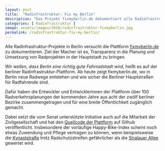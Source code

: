 ```yaml
---
layout: post
title:  "Radinfrastruktur: Fix my Berlin"
description: "Das Projekt fixmyberlin.de dokumentiert alle Radinfrastruktur-Projekte in Berlin, damit die Hauptstadt eine richtig gute Fahrradstadt wird."
categories: [ Radinfrastruktur ]
image: assets/images/2018/radinfrastruktur-fixmyberlin.jpg
permalink: /radinfrastruktur-fix-my-berlin/
---
```


Alle Radinfrastruktur-Projekte in Berlin versucht die Plattform [fixmyberlin.de](https://fixmyberlin.de) zu dokumentieren. Ziel der Macher ist es, Transparenz in die Planung und Umsetzung von Radprojekten in der Hauptstadt zu bringen.

*Wir wollen, dass Berlin eine richtig gute Fahrradstadt wird*, heißt es auf der berliner Radinfrastruktur-Plattform. Ab heute zeigt fixmyberlin.de, wo in Berlin neue Radwege entstehen und wie sicher die Berliner Hauptstraßen für Radfahrende sind.

Dafür  haben die Entwickler und Entwicklerinnen der Plattform über 100 Radverkehrsplanungen der kommenden Jahre aus acht der zwölf berliner Bezirke zusammengetragen und für eine breite Öffentlichkeit zugänglich gemacht.

Dabei setzt die vom Senat unterstützte Initiative auch auf die Mitarbeit der Zivilgesellschaft und hat den [Quellcode der Plattform](https://github.com/FixMyBerlin) auf Github veröffentlicht. Insbesondere der vorläufige Happy-Bike-Index scheint noch etwas Zuwendung und Pflege vertragen zu können, wenn beispielsweise die [Kynaststraße](https://fixmyberlin.de/zustand/2732/kynaststrasse) trotz Radschutzstreifen gefährlicher als die [Stralauer Allee](https://fixmyberlin.de/zustand/2875/stralauer-allee) gewertet wird.


